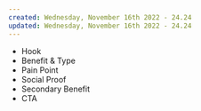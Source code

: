 ```yaml
---
created: Wednesday, November 16th 2022 - 24.24
updated: Wednesday, November 16th 2022 - 24.24
---
```

-   Hook
-   Benefit & Type
-   Pain Point
-   Social Proof
-   Secondary Benefit
-   CTA